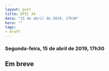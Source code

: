 ```yaml
---
layout: post
title: EPIC 34
data: "15 de abril de 2019, 17h30"
hora: ""
tags:
- draft
---
```


### Segunda-feira, 15 de abril de 2019, 17h30

## Em breve





